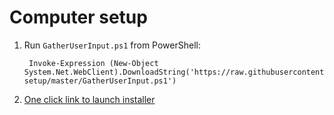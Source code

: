# Computer setup

1. Run `GatherUserInput.ps1` from PowerShell:

        Invoke-Expression (New-Object System.Net.WebClient).DownloadString('https://raw.githubusercontent.com/tobijoh/computer-setup/master/GatherUserInput.ps1')

2. [One click link to launch installer](http://boxstarter.org/package/url?https://raw.githubusercontent.com/tobijoh/computer-setup/master/SetupComputer.ps1)